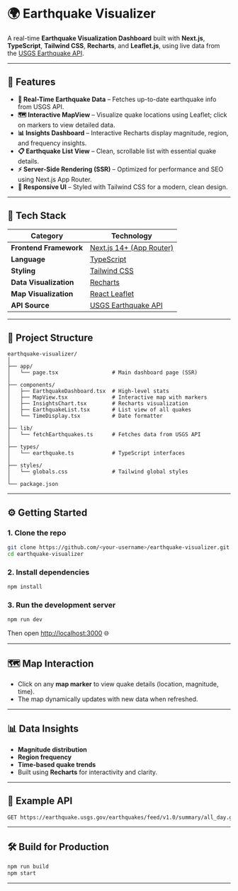 
# 🌍 Earthquake Visualizer

A real-time **Earthquake Visualization Dashboard** built with **Next.js**, **TypeScript**, **Tailwind CSS**, **Recharts**, and **Leaflet.js**, using live data from the [USGS Earthquake API](https://earthquake.usgs.gov/earthquakes/feed/v1.0/geojson.php).

---

## 🚀 Features

* **📡 Real-Time Earthquake Data** – Fetches up-to-date earthquake info from USGS API.
* **🗺️ Interactive MapView** – Visualize quake locations using Leaflet; click on markers to view detailed data.
* **📊 Insights Dashboard** – Interactive Recharts display magnitude, region, and frequency insights.
* **📋 Earthquake List View** – Clean, scrollable list with essential quake details.
* **⚡ Server-Side Rendering (SSR)** – Optimized for performance and SEO using Next.js App Router.
* **🎨 Responsive UI** – Styled with Tailwind CSS for a modern, clean design.

---

## 🧩 Tech Stack

| Category               |  Technology                                                                           |
| ---------------------- | ------------------------------------------------------------------------------------ |
| **Frontend Framework** | [Next.js 14+ (App Router)](https://nextjs.org/)                                      |
| **Language**           | [TypeScript](https://www.typescriptlang.org/)                                        |
| **Styling**            | [Tailwind CSS](https://tailwindcss.com/)                                             |
| **Data Visualization** | [Recharts](https://recharts.org/en-US/)                                              |
| **Map Visualization**  | [React Leaflet](https://react-leaflet.js.org/)                                       |
| **API Source**         | [USGS Earthquake API](https://earthquake.usgs.gov/earthquakes/feed/v1.0/geojson.php) |

---

## 🧠 Project Structure

```
earthquake-visualizer/
│
├── app/
│   └── page.tsx                 # Main dashboard page (SSR)
│
├── components/
│   ├── EarthquakeDashboard.tsx  # High-level stats
│   ├── MapView.tsx              # Interactive map with markers
│   ├── InsightsChart.tsx        # Recharts visualization
│   ├── EarthquakeList.tsx       # List view of all quakes
│   └── TimeDisplay.tsx          # Date formatter
│
├── lib/
│   └── fetchEarthquakes.ts      # Fetches data from USGS API
│
├── types/
│   └── earthquake.ts            # TypeScript interfaces
│
├── styles/
│   └── globals.css              # Tailwind global styles
│
└── package.json
```

---

## ⚙️ Getting Started

### 1. Clone the repo

```bash
git clone https://github.com/<your-username>/earthquake-visualizer.git
cd earthquake-visualizer
```

### 2. Install dependencies

```bash
npm install
```

### 3. Run the development server

```bash
npm run dev
```

Then open [http://localhost:3000](http://localhost:3000) 🌐

---

## 🗺️ Map Interaction

* Click on any **map marker** to view quake details (location, magnitude, time).
* The map dynamically updates with new data when refreshed.

---

## 📊 Data Insights

* **Magnitude distribution**
* **Region frequency**
* **Time-based quake trends**
* Built using **Recharts** for interactivity and clarity.

---

## 🧪 Example API

```bash
GET https://earthquake.usgs.gov/earthquakes/feed/v1.0/summary/all_day.geojson
```

---

## 🛠️ Build for Production

```bash
npm run build
npm start
```

---